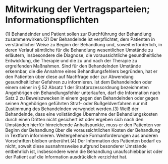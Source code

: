 # Mitwirkung der Vertragsparteien; Informationspflichten

(1) Behandelnder und Patient sollen zur Durchführung der Behandlung zusammenwirken.(2) Der Behandelnde ist verpflichtet, dem Patienten in verständlicher Weise zu Beginn der Behandlung und, soweit erforderlich, in deren Verlauf sämtliche für die Behandlung wesentlichen Umstände zu erläutern, insbesondere die Diagnose, die voraussichtliche gesundheitliche Entwicklung, die Therapie und die zu und nach der Therapie zu ergreifenden Maßnahmen. Sind für den Behandelnden Umstände erkennbar, die die Annahme eines Behandlungsfehlers begründen, hat er den Patienten über diese auf Nachfrage oder zur Abwendung gesundheitlicher Gefahren zu informieren. Ist dem Behandelnden oder einem seiner in § 52 Absatz 1 der Strafprozessordnung bezeichneten Angehörigen ein Behandlungsfehler unterlaufen, darf die Information nach Satz 2 zu Beweiszwecken in einem gegen den Behandelnden oder gegen seinen Angehörigen geführten Straf- oder Bußgeldverfahren nur mit Zustimmung des Behandelnden verwendet werden.(3) Weiß der Behandelnde, dass eine vollständige Übernahme der Behandlungskosten durch einen Dritten nicht gesichert ist oder ergeben sich nach den Umständen hierfür hinreichende Anhaltspunkte, muss er den Patienten vor Beginn der Behandlung über die voraussichtlichen Kosten der Behandlung in Textform informieren. Weitergehende Formanforderungen aus anderen Vorschriften bleiben unberührt.(4) Der Information des Patienten bedarf es nicht, soweit diese ausnahmsweise aufgrund besonderer Umstände entbehrlich ist, insbesondere wenn die Behandlung unaufschiebbar ist oder der Patient auf die Information ausdrücklich verzichtet hat. 

